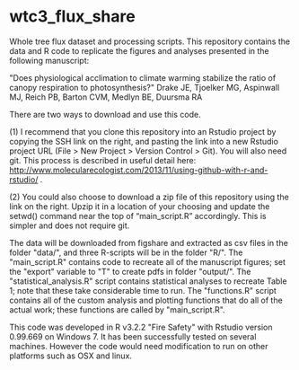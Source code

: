 # wtc3_flux_share
Whole tree flux dataset and processing scripts. This repository contains the data and R code to replicate the figures and analyses presented in the following manuscript:

"Does physiological acclimation to climate warming stabilize the ratio of canopy respiration to photosynthesis?"
Drake JE, Tjoelker MG, Aspinwall MJ, Reich PB, Barton CVM, Medlyn BE, Duursma RA 

There are two ways to download and use this code.

(1) I recommend that you clone this repository into an Rstudio project by copying the SSH link on the right, and pasting the link into a new Rstudio project URL (File > New Project > Version Control > Git). You will also need git. This process is described in useful detail here:  http://www.molecularecologist.com/2013/11/using-github-with-r-and-rstudio/ .

(2) You could also choose to download a zip file of this repository using the link on the right. Upzip it in a location of your choosing and update the setwd() command near the top of “main_script.R” accordingly. This is simpler and does not require git.

The data will be downloaded from figshare and extracted as csv files in the folder "data/", and three R-scripts will be in the folder "R/". The "main_script.R" contains code to recreate all of the manuscript figures; set the "export" variable to "T" to create pdfs in folder "output/". The "statistical_analysis.R" script contains statistical analyses to recreate Table 1; note that these take considerable time to run. The "functions.R" script contains all of the custom analysis and plotting functions that do all of the actual work; these functions are called by "main_script.R".

This code was developed in R v3.2.2 "Fire Safety" with Rstudio version 0.99.669 on Windows 7. It has been successfully tested on several machines. However the code would need modification to run on other platforms such as OSX and linux. 
